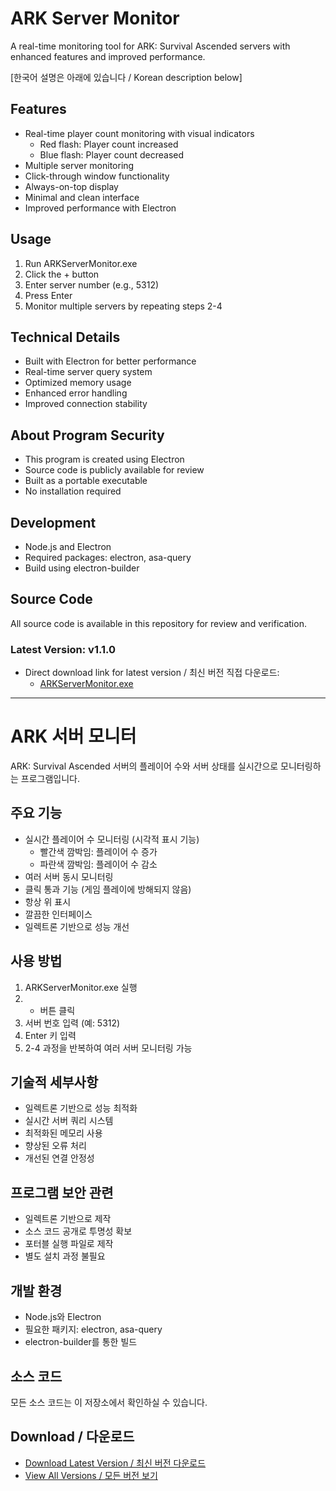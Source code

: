 # ARK Server Monitor

A real-time monitoring tool for ARK: Survival Ascended servers with enhanced features and improved performance.

[한국어 설명은 아래에 있습니다 / Korean description below]

## Features
- Real-time player count monitoring with visual indicators
  * Red flash: Player count increased
  * Blue flash: Player count decreased
- Multiple server monitoring
- Click-through window functionality
- Always-on-top display
- Minimal and clean interface
- Improved performance with Electron

## Usage
1. Run ARKServerMonitor.exe
2. Click the + button
3. Enter server number (e.g., 5312)
4. Press Enter
5. Monitor multiple servers by repeating steps 2-4

## Technical Details
- Built with Electron for better performance
- Real-time server query system
- Optimized memory usage
- Enhanced error handling
- Improved connection stability

## About Program Security
- This program is created using Electron
- Source code is publicly available for review
- Built as a portable executable
- No installation required

## Development
- Node.js and Electron
- Required packages: electron, asa-query
- Build using electron-builder

## Source Code
All source code is available in this repository for review and verification.

### Latest Version: v1.1.0
- Direct download link for latest version / 최신 버전 직접 다운로드:
  - [ARKServerMonitor.exe](https://github.com/Jeong-Ryeol/ASA-server-monitering/releases/download/v1.1.0/ARKServerMonitor.exe)

---

# ARK 서버 모니터

ARK: Survival Ascended 서버의 플레이어 수와 서버 상태를 실시간으로 모니터링하는 프로그램입니다.

## 주요 기능
- 실시간 플레이어 수 모니터링 (시각적 표시 기능)
  * 빨간색 깜박임: 플레이어 수 증가
  * 파란색 깜박임: 플레이어 수 감소
- 여러 서버 동시 모니터링
- 클릭 통과 기능 (게임 플레이에 방해되지 않음)
- 항상 위 표시
- 깔끔한 인터페이스
- 일렉트론 기반으로 성능 개선

## 사용 방법
1. ARKServerMonitor.exe 실행
2. + 버튼 클릭
3. 서버 번호 입력 (예: 5312)
4. Enter 키 입력
5. 2-4 과정을 반복하여 여러 서버 모니터링 가능

## 기술적 세부사항
- 일렉트론 기반으로 성능 최적화
- 실시간 서버 쿼리 시스템
- 최적화된 메모리 사용
- 향상된 오류 처리
- 개선된 연결 안정성

## 프로그램 보안 관련
- 일렉트론 기반으로 제작
- 소스 코드 공개로 투명성 확보
- 포터블 실행 파일로 제작
- 별도 설치 과정 불필요

## 개발 환경
- Node.js와 Electron
- 필요한 패키지: electron, asa-query
- electron-builder를 통한 빌드

## 소스 코드
모든 소스 코드는 이 저장소에서 확인하실 수 있습니다.

## Download / 다운로드
- [Download Latest Version / 최신 버전 다운로드](https://github.com/Jeong-Ryeol/ASA-server-monitering/releases/latest/download/ARKServerMonitor.exe)
- [View All Versions / 모든 버전 보기](https://github.com/Jeong-Ryeol/ASA-server-monitering/releases)
